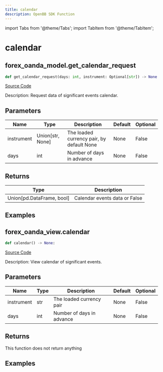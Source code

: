 ```yaml
---
title: calendar
description: OpenBB SDK Function
---
```


import Tabs from '@theme/Tabs';
import TabItem from '@theme/TabItem';

# calendar

<Tabs>
<TabItem value="model" label="Model" default>

## forex_oanda_model.get_calendar_request

```python title='openbb_terminal/forex/oanda/oanda_model.py'
def get_calendar_request(days: int, instrument: Optional[str]) -> None:
```
[Source Code](https://github.com/OpenBB-finance/OpenBBTerminal/tree/main/openbb_terminal/forex/oanda/oanda_model.py#L645)

Description: Request data of significant events calendar.

## Parameters

| Name | Type | Description | Default | Optional |
| ---- | ---- | ----------- | ------- | -------- |
| instrument | Union[str, None] | The loaded currency pair, by default None | None | False |
| days | int | Number of days in advance | None | False |

## Returns

| Type | Description |
| ---- | ----------- |
| Union[pd.DataFrame, bool] | Calendar events data or False |

## Examples



</TabItem>
<TabItem value="view" label="View">

## forex_oanda_view.calendar

```python title='openbb_terminal/decorators.py'
def calendar() -> None:
```
[Source Code](https://github.com/OpenBB-finance/OpenBBTerminal/tree/main/openbb_terminal/decorators.py#L393)

Description: View calendar of significant events.

## Parameters

| Name | Type | Description | Default | Optional |
| ---- | ---- | ----------- | ------- | -------- |
| instrument | str | The loaded currency pair | None | False |
| days | int | Number of days in advance | None | False |

## Returns

This function does not return anything

## Examples



</TabItem>
</Tabs>